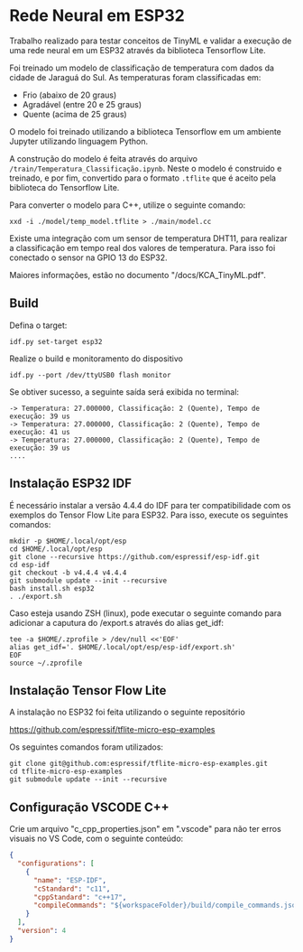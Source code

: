 # Rede Neural em ESP32

Trabalho realizado para testar conceitos de TinyML e validar a execução de uma rede neural em um ESP32 através da biblioteca Tensorflow Lite.

Foi treinado um modelo de classificação de temperatura com 
dados da cidade de Jaraguá do Sul. As temperaturas foram classificadas em:
- Frio (abaixo de 20 graus)
- Agradável (entre 20 e 25 graus)
- Quente (acima de 25 graus)

O modelo foi treinado utilizando a biblioteca Tensorflow em um ambiente Jupyter
utilizando linguagem Python.

A construção do modelo é feita através do arquivo `/train/Temperatura_Classificação.ipynb`. Neste o modelo é construido e treinado, e por fim, convertido para o formato `.tflite` que é aceito pela biblioteca do Tensorflow Lite.

Para converter o modelo para C++, utilize o seguinte comando:
```shell
xxd -i ./model/temp_model.tflite > ./main/model.cc
```

Existe uma integração com um sensor de temperatura DHT11, para realizar a classificação em tempo real dos valores de temperatura. Para isso foi conectado o sensor na GPIO 13 do ESP32.

Maiores informações, estão no documento "/docs/KCA_TinyML.pdf".


## Build
Defina o target:
```shell
idf.py set-target esp32
```

Realize o build e monitoramento do dispositivo
```shell
idf.py --port /dev/ttyUSB0 flash monitor
```

Se obtiver sucesso, a seguinte saída será exibida no terminal:

```shell
-> Temperatura: 27.000000, Classificação: 2 (Quente), Tempo de execução: 39 us
-> Temperatura: 27.000000, Classificação: 2 (Quente), Tempo de execução: 41 us
-> Temperatura: 27.000000, Classificação: 2 (Quente), Tempo de execução: 39 us
....
```

## Instalação ESP32 IDF

É necessário instalar a versão 4.4.4 do IDF para ter compatibilidade com os exemplos do Tensor Flow Lite para ESP32. Para isso, execute os seguintes comandos:

```shell
mkdir -p $HOME/.local/opt/esp
cd $HOME/.local/opt/esp
git clone --recursive https://github.com/espressif/esp-idf.git
cd esp-idf
git checkout -b v4.4.4 v4.4.4
git submodule update --init --recursive
bash install.sh esp32
. ./export.sh
```

Caso esteja usando ZSH (linux), pode executar o seguinte comando para adicionar a caputura do /export.s através do alias get_idf:

```shell
tee -a $HOME/.zprofile > /dev/null <<'EOF'
alias get_idf='. $HOME/.local/opt/esp/esp-idf/export.sh'
EOF
source ~/.zprofile
```

## Instalação Tensor Flow Lite

A instalação no ESP32 foi feita utilizando o seguinte repositório

https://github.com/espressif/tflite-micro-esp-examples

Os seguintes comandos foram utilizados:

```shell
git clone git@github.com:espressif/tflite-micro-esp-examples.git
cd tflite-micro-esp-examples
git submodule update --init --recursive
```


## Configuração VSCODE C++

Crie um arquivo "c_cpp_properties.json" em ".vscode" para não ter erros visuais no VS Code, com o seguinte conteúdo:

```json
{
  "configurations": [
    {
      "name": "ESP-IDF",
      "cStandard": "c11",
      "cppStandard": "c++17",
      "compileCommands": "${workspaceFolder}/build/compile_commands.json"
    }
  ],
  "version": 4
}
```
